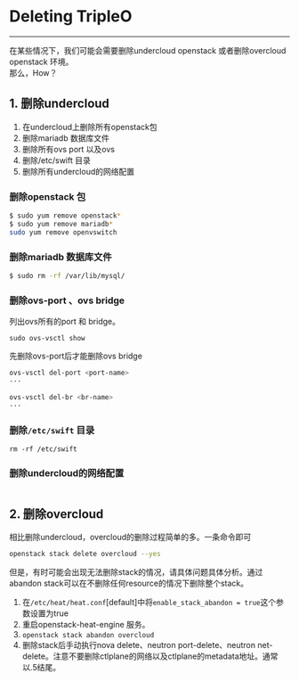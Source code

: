 # Deleting TripleO

---

在某些情况下，我们可能会需要删除undercloud openstack 或者删除overcloud openstack 环境。  
那么，How？

## 1. 删除undercloud

1. 在undercloud上删除所有openstack包
2. 删除mariadb 数据库文件
3. 删除所有ovs port 以及ovs
4. 删除/etc/swift 目录
5. 删除所有undercloud的网络配置

### 删除openstack 包

```bash
$ sudo yum remove openstack*
$ sudo yum remove mariadb*
sudo yum remove openvswitch
```

### 删除mariadb 数据库文件

```bash
$ sudo rm -rf /var/lib/mysql/
```

### 删除ovs-port 、ovs bridge

列出ovs所有的port 和 bridge。

```
sudo ovs-vsctl show
```

先删除ovs-port后才能删除ovs bridge

```bash
ovs-vsctl del-port <port-name>
···

ovs-vsctl del-br <br-name>
···
```

### 删除`/etc/swift` 目录

```
rm -rf /etc/swift
```

### 删除undercloud的网络配置
```

```

## 2. 删除overcloud

相比删除undercloud，overcloud的删除过程简单的多。一条命令即可

```bash
openstack stack delete overcloud --yes
```

但是，有时可能会出现无法删除stack的情况，请具体问题具体分析。通过abandon stack可以在不删除任何resource的情况下删除整个stack。  
1. 在`/etc/heat/heat.conf`\[default\]中将`enable_stack_abandon = true`这个参数设置为true  
2. 重启openstack-heat-engine 服务。  
3. `openstack stack abandon overcloud`  
4. 删除stack后手动执行nova delete、neutron port-delete、neutron net-delete。注意不要删除ctlplane的网络以及ctlplane的metadata地址。通常以.5结尾。

